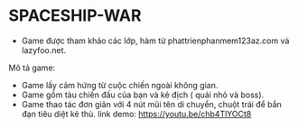 # SPACESHIP-WAR

- Game được tham khảo các lớp, hàm từ phattrienphanmem123az.com và lazyfoo.net.

Mô tả game:
- Game lấy cảm hứng từ cuộc chiến ngoài không gian.
- Game gồm tàu chiến đấu của bạn và kẻ địch ( quái nhỏ và boss).
- Game thao tác đơn giản với 4 nút mũi tên di chuyển, chuột trái để bắn đạn tiêu diệt kẻ thù.
link demo: https://youtu.be/chb4TlYOCt8
